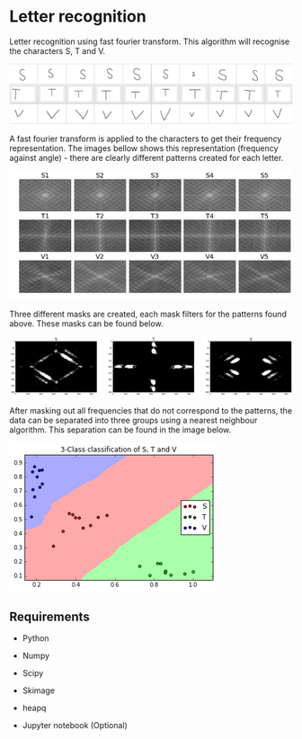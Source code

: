 # Letter recognition
Letter recognition using fast fourier transform. This algorithm will recognise the characters S, T and V.

![Characters](images/letters.png)

A fast fourier transform is applied to the characters to get their frequency representation. The images bellow shows this representation (frequency against angle) - there are clearly different patterns created for each letter.

![FFT](images/fft.png)

Three different masks are created, each mask filters for the patterns found above. These masks can be found below.

![](images/mask.png)

After masking out all frequencies that do not correspond to the patterns, the data can be separated into three groups using a nearest neighbour algorithm. This separation can be found in the image below.

![](images/indexV.png)


## Requirements 

* Python 
* Numpy
* Scipy
* Skimage
* heapq 

* Jupyter notebook (Optional)
